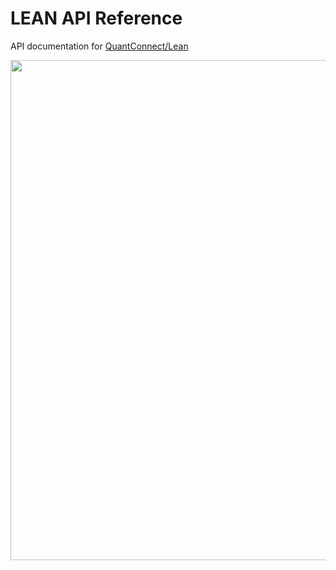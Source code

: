 # LEAN API Reference
API documentation for <a href="https://github.com/QuantConnect/Lean" target="_blank">QuantConnect/Lean</a>


<img src="https://user-images.githubusercontent.com/79997186/181084235-ff357929-48de-415a-8155-e5400afc6e64.png" data-canonical-src="https://user-images.githubusercontent.com/79997186/181084235-ff357929-48de-415a-8155-e5400afc6e64.png" width="800px" />
